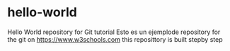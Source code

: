# hello-world
Hello World repository for Git tutorial
Esto es un ejemplode repository for the git on https://www.w3schools.com
this reposittory is built stepby step
